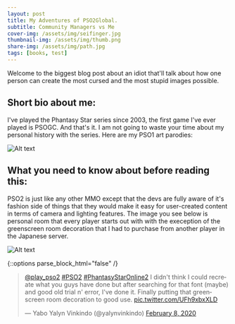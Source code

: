 ```yaml
---
layout: post
title: My Adventures of PSO2Global.
subtitle: Community Managers vs Me
cover-img: /assets/img/seifinger.jpg
thumbnail-img: /assets/img/thumb.png
share-img: /assets/img/path.jpg
tags: [books, test]
---
```


Welcome to the biggest blog post about an idiot that'll talk about how one person can create the most cursed and the most stupid images possible.

## Short bio about me: 
I've played the Phantasy Star series since 2003, the first game I've ever played is PSOGC. And that's it. I am not going to waste your time about my personal history with the series. Here are my PSO1 art parodies: 

![Alt text](https://i.imgur.com/CLnNcrQ.jpg)

## What you need to know about before reading this:
PSO2 is just like any other MMO except that the devs are fully aware of it's fashion side of things that they would make it easy for user-created content in terms of camera and lighting features. The image you see below is personal room that every player starts out with with the exeception of the greenscreen room decoration that I had to purchase from another player in the Japanese server.

![Alt text](https://i.imgur.com/7IO1lqO.jpg)



{::options parse_block_html="false" /}

<div class="center">

<blockquote class="twitter-tweet"><p lang="en" dir="ltr"><a href="https://twitter.com/play_pso2?ref_src=twsrc%5Etfw">@play_pso2</a> <a href="https://twitter.com/hashtag/PSO2?src=hash&amp;ref_src=twsrc%5Etfw">#PSO2</a> <a href="https://twitter.com/hashtag/PhantasyStarOnline2?src=hash&amp;ref_src=twsrc%5Etfw">#PhantasyStarOnline2</a> I didn&#39;t think I could recreate what you guys have done but after searching for that font (maybe) and good old trial n&#39; error, I&#39;ve done it. Finally putting that greenscreen room decoration to good use. <a href="https://t.co/UFh9xbxXLD">pic.twitter.com/UFh9xbxXLD</a></p>&mdash; Yabo Yalyn Vinkindo (@yalynvinkindo) <a href="https://twitter.com/yalynvinkindo/status/1226085933671424000?ref_src=twsrc%5Etfw">February 8, 2020</a></blockquote> <script async src="https://platform.twitter.com/widgets.js" charset="utf-8"></script>
  
</div>
